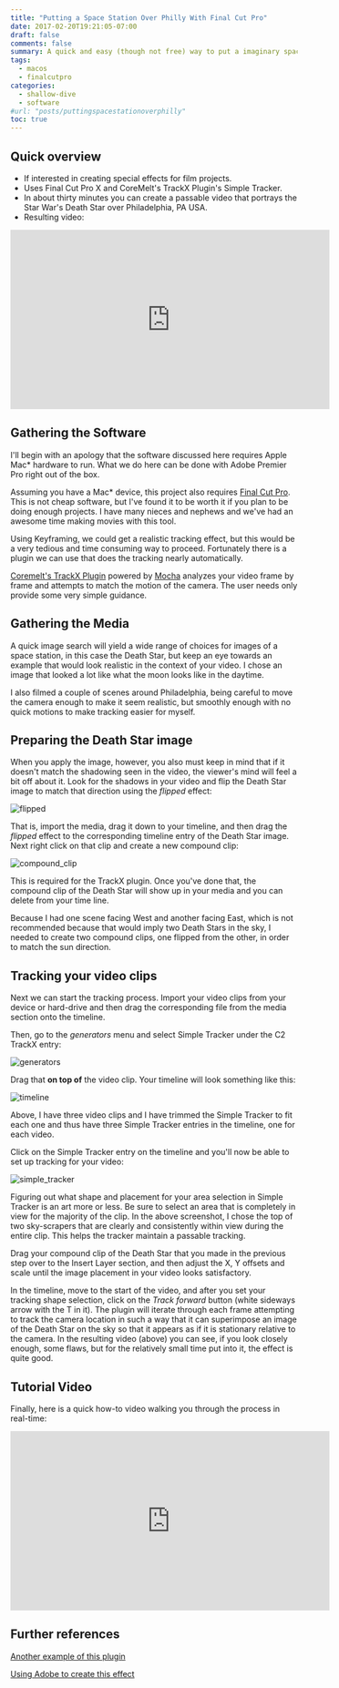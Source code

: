 ```yaml
---
title: "Putting a Space Station Over Philly With Final Cut Pro"
date: 2017-02-20T19:21:05-07:00
draft: false
comments: false
summary: A quick and easy (though not free) way to put a imaginary space station over Philadelphia.
tags:
  - macos
  - finalcutpro
categories:
  - shallow-dive
  - software
#url: "posts/puttingspacestationoverphilly"
toc: true
---
```


## Quick overview

* If interested in creating special effects for film projects.
* Uses Final Cut Pro X and CoreMelt's TrackX Plugin's Simple
Tracker.
* In about thirty minutes you can create a passable video that portrays the Star War's Death Star over Philadelphia, PA USA.
* Resulting video:

<iframe width="560" height="315" src="https://www.youtube.com/embed/it_wj78IbFA" frameborder="0" allowfullscreen></iframe>

## Gathering the Software

I'll begin with an apology that the software discussed here requires Apple Mac* hardware to run. What we do here can be done with Adobe Premier Pro right out of the box.

Assuming you have a Mac* device, this project also requires
[Final Cut Pro](https://itunes.apple.com/us/app/final-cut-pro/id424389933?mt=12). This is not cheap software, but I've found it to be worth it if you plan to be doing enough projects. I have many nieces and nephews and we've had an awesome time making movies with this tool.

Using Keyframing, we could get a realistic tracking effect, but this would be a very tedious and time consuming way to proceed. Fortunately there is a plugin we can use that does the tracking nearly automatically.

[Coremelt's TrackX Plugin](https://coremelt.com/products/trackx-powered-by-mocha) powered by [Mocha](https://www.imagineersystems.com/products/what-is-mocha/) analyzes your video frame by frame and attempts to match the motion of the camera. The user needs only provide some very simple guidance.

## Gathering the Media

A quick image search will yield a wide range of choices for images of a space station, in this case the Death Star, but keep an eye towards an example that would look realistic in the
context of your video. I chose an image that looked a lot
like what the moon looks like in the daytime.

I also filmed a couple of scenes around Philadelphia,
being careful to move the camera enough to make it
seem realistic, but smoothly enough with no quick
motions to make tracking easier for myself.

## Preparing the Death Star image

When you apply the image, however, you also must keep
in mind that if it doesn't match the shadowing seen in
the video, the viewer's mind will feel a bit off about it.
Look for the shadows in your video and flip the Death Star
image to match that direction using the _flipped_ effect:

![flipped](assets/PuttingSpaceStationOverPhilly-c9525.png)

That is, import the media, drag it down to your timeline, and then drag the _flipped_ effect to the corresponding timeline entry of the Death Star image. Next right click on that
clip and create a new compound clip:

![compound_clip](assets/PuttingSpaceStationOverPhilly-e69aa.png)

This is required for the TrackX plugin. Once you've done
that, the compound clip of the Death Star will show up
in your media and you can delete from your time line.

Because I had one scene facing West and another facing East,
which is not recommended because that would imply two
Death Stars in the sky, I needed to create two compound
clips, one flipped from the other, in order to match
the sun direction.

## Tracking your video clips

Next we can start the tracking process. Import your video
clips from your device or hard-drive and then drag the
corresponding file from the media section onto the timeline.

Then, go to the _generators_ menu and select Simple Tracker
under the C2 TrackX entry:

![generators](assets/PuttingSpaceStationOverPhilly-230aa.png)

Drag that __on top of__ the video clip. Your timeline
will look something like this:

![timeline](assets/PuttingSpaceStationOverPhilly-a7eb0.png)

Above, I have three video clips and I have trimmed
the Simple Tracker to fit each one and thus have three
Simple Tracker entries in the timeline, one for each video.

Click on the Simple Tracker entry on the timeline and you'll
now be able to set up tracking for your video:

![simple_tracker](assets/PuttingSpaceStationOverPhilly-c80e1.png)

Figuring out what shape and placement for your area selection
in Simple Tracker is an art more or less. Be sure to select
an area that is completely in view for the majority of the clip.
In the above screenshot, I chose the top of two sky-scrapers that are clearly and consistently within view during the entire
clip. This helps the tracker maintain a passable tracking.

Drag your compound clip of the Death Star that you made
in the previous step over to the Insert Layer section, and
then adjust the X, Y offsets and scale until the image placement
in your video looks satisfactory.

In the timeline, move to the start of the
video, and after you set your tracking shape selection,
click on the _Track forward_ button (white sideways arrow
with the T in it). The plugin will iterate through each
frame attempting to track the camera location in
such a way that it can superimpose an image of the Death
Star on the sky so that it appears as if it is stationary
relative to the camera. In the resulting video (above)
you can see, if you look closely enough, some flaws, but
for the relatively small time put into it, the effect
is quite good.

## Tutorial Video

Finally, here is a quick how-to video walking you
through the process in real-time:

<iframe width="560" height="315" src="https://www.youtube.com/embed/se17wSZzKB8" frameborder="0" allowfullscreen></iframe>

## Further references

[Another example of this plugin](https://www.youtube.com/watch?v=bfhRtd1z2PY)

[Using Adobe to create this effect](https://www.youtube.com/watch?v=NYfMugEz2zA)
